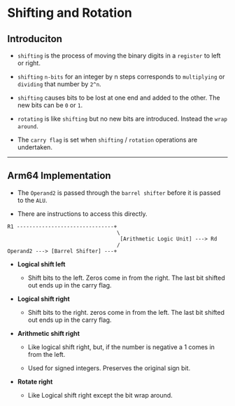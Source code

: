 # Shifting and Rotation

## Introduciton

* `shifting` is the process of moving the binary digits in a `register` to left or right.

* `shifting` `n-bits` for an integer by n steps corresponds to `multiplying` or `dividing` that number by `2^n`.

* `shifting` causes bits to be lost at one end and added to the other. The new bits can be `0` or `1`.

* `rotating` is like `shifting` but no new bits are introduced. Instead the `wrap around`.

* The `carry flag` is set when `shifting` / `rotation` operations are undertaken.

---

## Arm64 Implementation

* The `Operand2` is passed through the `barrel shifter` before it is passed to the `ALU`.

* There are instructions to access this directly.

```
R1 -------------------------------+
                                   \
                                    [Arithmetic Logic Unit] ---> Rd
                                   /
Operand2 ---> [Barrel Shifter] ---+
```

* __Logical shift left__

    * Shift bits to the left. Zeros come in from the right. The last bit shifted out ends up in the carry flag.

* __Logical shift right__

    * Shift bits to the right. zeros come in from the left. The last bit shifted out ends up in the carry flag. 

* __Arithmetic shift right__

    * Like logical shift right, but, if the number is negative a 1 comes in from the left.

    * Used for signed integers. Preserves the original sign bit.

* __Rotate right__

    * Like Logical shift right except the bit wrap around.